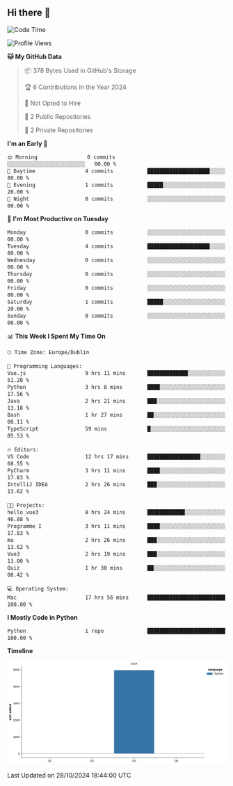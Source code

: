 ## Hi there 👋

<!--START_SECTION:waka-->
![Code Time](http://img.shields.io/badge/Code%20Time-94%20hrs%2030%20mins-blue)

![Profile Views](http://img.shields.io/badge/Profile%20Views-6-blue)

**🐱 My GitHub Data** 

> 📦 378 Bytes Used in GitHub's Storage 
 > 
> 🏆 6 Contributions in the Year 2024
 > 
> 🚫 Not Opted to Hire
 > 
> 📜 2 Public Repositories 
 > 
> 🔑 2 Private Repositories 
 > 
**I'm an Early 🐤** 

```text
🌞 Morning                0 commits           ░░░░░░░░░░░░░░░░░░░░░░░░░   00.00 % 
🌆 Daytime                4 commits           ████████████████████░░░░░   80.00 % 
🌃 Evening                1 commits           █████░░░░░░░░░░░░░░░░░░░░   20.00 % 
🌙 Night                  0 commits           ░░░░░░░░░░░░░░░░░░░░░░░░░   00.00 % 
```
📅 **I'm Most Productive on Tuesday** 

```text
Monday                   0 commits           ░░░░░░░░░░░░░░░░░░░░░░░░░   00.00 % 
Tuesday                  4 commits           ████████████████████░░░░░   80.00 % 
Wednesday                0 commits           ░░░░░░░░░░░░░░░░░░░░░░░░░   00.00 % 
Thursday                 0 commits           ░░░░░░░░░░░░░░░░░░░░░░░░░   00.00 % 
Friday                   0 commits           ░░░░░░░░░░░░░░░░░░░░░░░░░   00.00 % 
Saturday                 1 commits           █████░░░░░░░░░░░░░░░░░░░░   20.00 % 
Sunday                   0 commits           ░░░░░░░░░░░░░░░░░░░░░░░░░   00.00 % 
```


📊 **This Week I Spent My Time On** 

```text
🕑︎ Time Zone: Europe/Dublin

💬 Programming Languages: 
Vue.js                   9 hrs 11 mins       █████████████░░░░░░░░░░░░   51.20 % 
Python                   3 hrs 8 mins        ████░░░░░░░░░░░░░░░░░░░░░   17.56 % 
Java                     2 hrs 21 mins       ███░░░░░░░░░░░░░░░░░░░░░░   13.18 % 
Bash                     1 hr 27 mins        ██░░░░░░░░░░░░░░░░░░░░░░░   08.11 % 
TypeScript               59 mins             █░░░░░░░░░░░░░░░░░░░░░░░░   05.53 % 

🔥 Editors: 
VS Code                  12 hrs 17 mins      █████████████████░░░░░░░░   68.55 % 
PyCharm                  3 hrs 11 mins       ████░░░░░░░░░░░░░░░░░░░░░   17.83 % 
IntelliJ IDEA            2 hrs 26 mins       ███░░░░░░░░░░░░░░░░░░░░░░   13.62 % 

🐱‍💻 Projects: 
hello_vue3               8 hrs 24 mins       ████████████░░░░░░░░░░░░░   46.88 % 
Programme I              3 hrs 11 mins       ████░░░░░░░░░░░░░░░░░░░░░   17.83 % 
ma                       2 hrs 26 mins       ███░░░░░░░░░░░░░░░░░░░░░░   13.62 % 
Vue3                     2 hrs 19 mins       ███░░░░░░░░░░░░░░░░░░░░░░   13.00 % 
Quiz                     1 hr 30 mins        ██░░░░░░░░░░░░░░░░░░░░░░░   08.42 % 

💻 Operating System: 
Mac                      17 hrs 56 mins      █████████████████████████   100.00 % 
```

**I Mostly Code in Python** 

```text
Python                   1 repo              █████████████████████████   100.00 % 
```



**Timeline**

![Lines of Code chart](https://raw.githubusercontent.com/RukawadeB/RukawadeB/main/assets/bar_graph.png)


 Last Updated on 28/10/2024 18:44:00 UTC
<!--END_SECTION:waka-->
